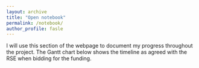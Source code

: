 ```yaml
---
layout: archive
title: "Open notebook"
permalink: /notebook/
author_profile: fasle
---
```

<script async src="https://widget.websitevoice.com/xhBdUJNpEQ5ssC9QTAtj0w"></script>
<script>
  window.wvData=window.wvData||{};function wvtag(a,b){wvData[a]=b;}
  wvtag('id', 'xhBdUJNpEQ5ssC9QTAtj0w');
  wvtag('gender', 'female');
  wvtag('widget-style', {
    className: 'wv-circle-small',
    backgroundColor: '#F6F6F6',
    contrast: 'wv-contrast-light'
  });
</script>

<div id="google_translate_element" class="text-right"></div><script>
function googleTranslateElementInit() {
new google.translate.TranslateElement({
pageLanguage: 'en'
}, 'google_translate_element');
}
</script>
<script src="//translate.google.com/translate_a/element.js?cb=googleTranslateElementInit"></script>

I will use this section of the webpage to document my progress throughout the project. The Gantt chart below shows the timeline as agreed with the RSE when bidding for the funding. 



<div class="flourish-embed" data-src="visualisation/10806589"><script src="https://public.flourish.studio/resources/embed.js"></script></div>
